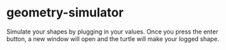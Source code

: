 # geometry-simulator
Simulate your shapes by plugging in your values. Once you press the enter button, a new window will open and the turtle will make your logged shape.

